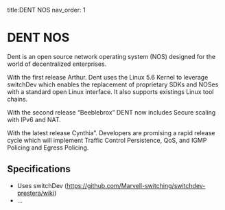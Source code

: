 title:DENT NOS
nav_order: 1

# DENT NOS
Dent is an open source network operating system (NOS)
designed for the world of decentralized enterprises.


With the first release Arthur. Dent uses the  Linux 5.6
Kernel to  leverage switchDev which enables the
replacement of proprietary SDKs and NOSes with a
standard open Linux interface. It also supports
existings Linux tool chains.

With the second release “Beeblebrox” DENT now includes
Secure scaling with IPv6 and NAT.

With the latest release Cynthia”. Developers are
promising a rapid release cycle which will implement
Traffic Control Persistence, QoS, and IGMP Policing
and Egress Policing.


## Specifications

* Uses switchDev (https://github.com/Marvell-switching/switchdev-prestera/wiki)
* ...